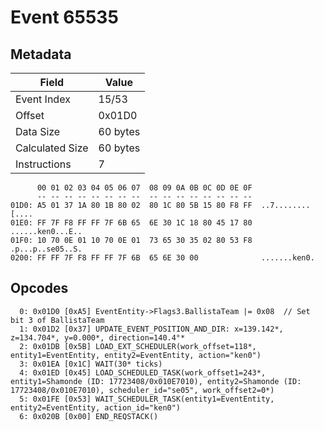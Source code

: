 # Event 65535

## Metadata

| Field           | Value    |
|-----------------|----------|
| Event Index     | 15/53    |
| Offset          | 0x01D0   |
| Data Size       | 60 bytes |
| Calculated Size | 60 bytes |
| Instructions    | 7        |

```
      00 01 02 03 04 05 06 07  08 09 0A 0B 0C 0D 0E 0F
      -- -- -- -- -- -- -- --  -- -- -- -- -- -- -- --
01D0: A5 01 37 1A 80 1B 80 02  80 1C 80 5B 15 80 F8 FF  ..7........[....
01E0: FF 7F F8 FF FF 7F 6B 65  6E 30 1C 18 80 45 17 80  ......ken0...E..
01F0: 10 70 0E 01 10 70 0E 01  73 65 30 35 02 80 53 F8  .p...p..se05..S.
0200: FF FF 7F F8 FF FF 7F 6B  65 6E 30 00              .......ken0.    
```

## Opcodes

```
  0: 0x01D0 [0xA5] EventEntity->Flags3.BallistaTeam |= 0x08  // Set bit 3 of BallistaTeam
  1: 0x01D2 [0x37] UPDATE_EVENT_POSITION_AND_DIR: x=139.142*, z=134.704*, y=0.000*, direction=140.4°*
  2: 0x01DB [0x5B] LOAD_EXT_SCHEDULER(work_offset=118*, entity1=EventEntity, entity2=EventEntity, action="ken0")
  3: 0x01EA [0x1C] WAIT(30* ticks)
  4: 0x01ED [0x45] LOAD_SCHEDULED_TASK(work_offset1=243*, entity1=Shamonde (ID: 17723408/0x010E7010), entity2=Shamonde (ID: 17723408/0x010E7010), scheduler_id="se05", work_offset2=0*)
  5: 0x01FE [0x53] WAIT_SCHEDULER_TASK(entity1=EventEntity, entity2=EventEntity, action_id="ken0")
  6: 0x020B [0x00] END_REQSTACK()
```

